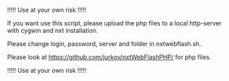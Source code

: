 !!!!! Use at your own risk !!!!!

If you want use this script, please upload the php files to a local http-server with cygwin and nxt installation.

Please change login, password, server and folder in nxtwebflash.sh.

Please look at https://github.com/jurkov/nxtWebFlashPHP/ for php files.

!!!!! Use at your own risk !!!!!